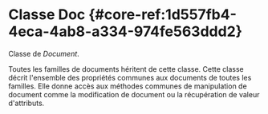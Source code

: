 # Classe Doc {#core-ref:1d557fb4-4eca-4ab8-a334-974fe563ddd2}

Classe de _Document_. 

Toutes les familles de documents héritent de cette classe. Cette classe décrit
l'ensemble des propriétés communes aux documents de toutes les familles. Elle
donne accès aux méthodes communes de manipulation de document comme la
modification de document ou la récupération de valeur d'attributs.

